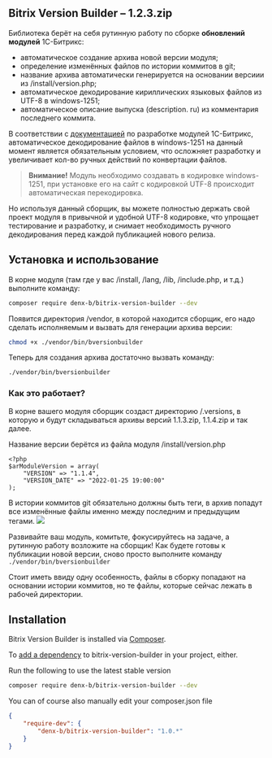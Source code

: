 ## Bitrix Version Builder – 1.2.3.zip

Библиотека берёт на себя рутинную работу по сборке **обновлений модулей** 1С-Битрикс:
- автоматическое создание архива новой версии модуля;
- определение изменённых файлов по истории коммитов в git;
- название архива автоматически генерируется на основании версиии из /install/version.php;
- автоматическое декодирование кириллических языковых файлов из UTF-8 в windows-1251;
- автоматическое описание выпуска (description. ru) из комментария последнего коммита.

В соответствии с [документацией](https://dev.1c-bitrix.ru/learning/course/index.php?COURSE_ID=101&CHAPTER_ID=04793&LESSON_PATH=8781.4793) по разработке модулей 1С-Битрикс, автоматическое декодирование файлов в windows-1251 на данный момент является обязательным условием, что осложняет разработку и увеличивает кол-во ручных действий по конвертации файлов.

>**Внимание!** Модуль необходимо создавать в кодировке windows-1251, при установке его на сайт с кодировкой UTF-8 происходит автоматическая перекодировка.

Но используя данный сборщик, вы можете полностью держать свой проект модуля в привычной и удобной UTF-8 кодировке, что упрощает тестирование и разработку, и снимает необходимость ручного декодирования перед каждой публикацией нового релиза.

## Установка и использование
В корне модуля (там где у вас /install, /lang, /lib, /include.php, и т.д.) выполните команду:
```sh
composer require denx-b/bitrix-version-builder --dev
```
Появится директория /vendor, в которой находится сборщик, его надо сделать исполняемым и вызвать для генерации архива версии:
```sh
chmod +x ./vendor/bin/bversionbuilder
```

Теперь для создания архива достаточно вызвать команду:
```sh
./vendor/bin/bversionbuilder
```

### Как это работает?
В корне вашего модуля сборщик создаст директорию /.versions, в которую и будут складываться архивы версий 1.1.3.zip, 1.1.4.zip и так далее.

Название версии берётся из файла модуля /install/version.php

    <?php
    $arModuleVersion = array(  
        "VERSION" => "1.1.4",  
        "VERSION_DATE" => "2022-01-25 19:00:00"  
    );
В истории коммитов git обязательно должны быть теги, в архив попадут все изменённые файлы именно между последним и предыдущим тегами.
![](https://dbogdanoff.ru/upload/bitrix-version-builder.png)

Развивайте ваш модуль, комитьте, фокусируйтесь на задаче, а рутинную работу возложите на сборщик! Как будете готовы к публикации новой версии, сново просто выполните команду `./vendor/bin/bversionbuilder`

Стоит иметь ввиду одну особенность, файлы в сборку попадают на основании истории коммитов, но те файлы, которые сейчас лежать в рабочей директории.

## Installation
Bitrix Version Builder is installed via [Composer](https://getcomposer.org/).

To [add a dependency](https://getcomposer.org/doc/04-schema.md#package-links) to bitrix-version-builder in your project, either.

Run the following to use the latest stable version
```sh
composer require denx-b/bitrix-version-builder --dev
```

You can of course also manually edit your composer.json file
```json
{
    "require-dev": {
        "denx-b/bitrix-version-builder": "1.0.*"
    }
}
```
